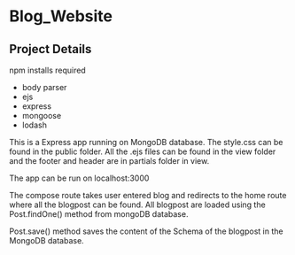 # Blog_Website

## Project Details

npm installs required

* body parser
* ejs
* express
* mongoose
* lodash

This is a Express app running on MongoDB database. The style.css can be found in the public folder. All the .ejs files can be found in the view folder and the footer and header are in partials folder in view.

The app can be run on localhost:3000

The compose route takes user entered blog and redirects to the home route where all the blogpost can be found. All blogpost are loaded using the Post.findOne() method from mongoDB database.  

Post.save() method saves the content of the Schema of the blogpost in the MongoDB database.
